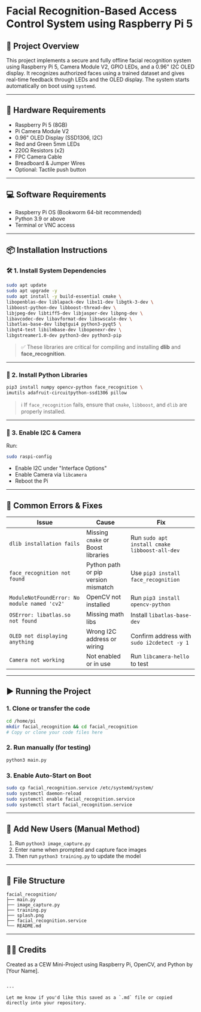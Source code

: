 # Facial Recognition-Based Access Control System using Raspberry Pi 5

## 📌 Project Overview

This project implements a secure and fully offline facial recognition system using Raspberry Pi 5, Camera Module V2, GPIO LEDs, and a 0.96" I2C OLED display.
It recognizes authorized faces using a trained dataset and gives real-time feedback through LEDs and the OLED display. The system starts automatically on boot using `systemd`.

---

## 🧰 Hardware Requirements

- Raspberry Pi 5 (8GB)
- Pi Camera Module V2
- 0.96" OLED Display (SSD1306, I2C)
- Red and Green 5mm LEDs
- 220Ω Resistors (x2)
- FPC Camera Cable
- Breadboard & Jumper Wires
- Optional: Tactile push button

---

## 💻 Software Requirements

- Raspberry Pi OS (Bookworm 64-bit recommended)
- Python 3.9 or above
- Terminal or VNC access

---

## 📦 Installation Instructions

### 🛠 1. Install System Dependencies

```bash
sudo apt update
sudo apt upgrade -y
sudo apt install -y build-essential cmake \
libopenblas-dev liblapack-dev libx11-dev libgtk-3-dev \
libboost-python-dev libboost-thread-dev \
libjpeg-dev libtiff5-dev libjasper-dev libpng-dev \
libavcodec-dev libavformat-dev libswscale-dev \
libatlas-base-dev libqtgui4 python3-pyqt5 \
libqt4-test libilmbase-dev libopenexr-dev \
libgstreamer1.0-dev python3-dev python3-pip
````

> ✅ These libraries are critical for compiling and installing **dlib** and **face\_recognition**.

---

### 🧪 2. Install Python Libraries

```bash
pip3 install numpy opencv-python face_recognition \
imutils adafruit-circuitpython-ssd1306 pillow
```

> ℹ️ If `face_recognition` fails, ensure that `cmake`, `libboost`, and `dlib` are properly installed.

---

### 🔄 3. Enable I2C & Camera

Run:

```bash
sudo raspi-config
```

* Enable I2C under "Interface Options"
* Enable Camera via `libcamera`
* Reboot the Pi

---

## 🧠 Common Errors & Fixes

| **Issue**                                    | **Cause**                           | **Fix**                                       |
| -------------------------------------------- | ----------------------------------- | --------------------------------------------- |
| `dlib installation fails`                    | Missing `cmake` or Boost libraries  | Run `sudo apt install cmake libboost-all-dev` |
| `face_recognition not found`                 | Python path or pip version mismatch | Use `pip3 install face_recognition`           |
| `ModuleNotFoundError: No module named 'cv2'` | OpenCV not installed                | Run `pip3 install opencv-python`              |
| `OSError: libatlas.so not found`             | Missing math libs                   | Install `libatlas-base-dev`                   |
| `OLED not displaying anything`               | Wrong I2C address or wiring         | Confirm address with `sudo i2cdetect -y 1`    |
| `Camera not working`                         | Not enabled or in use               | Run `libcamera-hello` to test                 |

---

## ▶️ Running the Project

### 1. Clone or transfer the code

```bash
cd /home/pi
mkdir facial_recognition && cd facial_recognition
# Copy or clone your code files here
```

### 2. Run manually (for testing)

```bash
python3 main.py
```

### 3. Enable Auto-Start on Boot

```bash
sudo cp facial_recognition.service /etc/systemd/system/
sudo systemctl daemon-reload
sudo systemctl enable facial_recognition.service
sudo systemctl start facial_recognition.service
```

---

## 📸 Add New Users (Manual Method)

1. Run `python3 image_capture.py`
2. Enter name when prompted and capture face images
3. Then run `python3 training.py` to update the model

---

## 📂 File Structure

```
facial_recognition/
├── main.py
├── image_capture.py
├── training.py
├── splash.png
├── facial_recognition.service
└── README.md
```

---

## 🧑‍💻 Credits

Created as a CEW Mini-Project using Raspberry Pi, OpenCV, and Python by \[Your Name].

```

---

Let me know if you'd like this saved as a `.md` file or copied directly into your repository.
```
